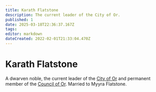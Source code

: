 ```yaml
---
title: Karath Flatstone
description: The current leader of the City of Or.
published: 1
date: 2025-03-18T22:36:37.167Z
tags: 
editor: markdown
dateCreated: 2022-02-01T21:33:04.470Z
---
```


# Karath Flatstone
A dwarven noble, the current leader of the [City of Or](/i/11) and permanent member of the [Council of Or](/i/18). Married to Myyra Flatstone.